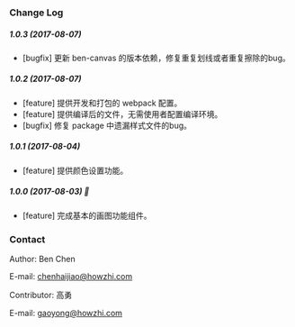 
### Change Log

##### 1.0.3 (2017-08-07)
* [bugfix] 更新 ben-canvas 的版本依赖，修复重复划线或者重复擦除的bug。

##### 1.0.2 (2017-08-07)
* [feature] 提供开发和打包的 webpack 配置。
* [feature] 提供编译后的文件，无需使用者配置编译环境。
* [bugfix] 修复 package 中遗漏样式文件的bug。

##### 1.0.1 (2017-08-04)
* [feature] 提供颜色设置功能。

##### 1.0.0 (2017-08-03) 👏
* [feature] 完成基本的画图功能组件。

### Contact

Author: Ben Chen

E-mail: chenhaijiao@howzhi.com

Contributor: 高勇

E-mail: gaoyong@howzhi.com
